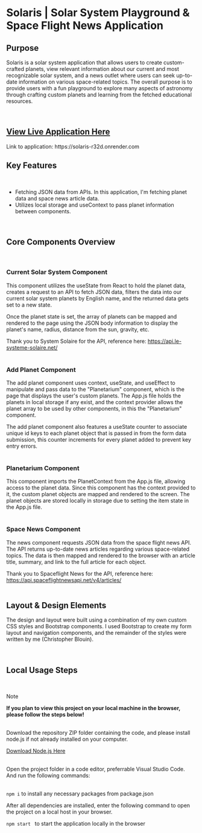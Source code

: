 <br>

# Solaris | Solar System Playground & Space Flight News Application

## Purpose
Solaris is a solar system application that allows users to create custom-crafted planets, view relevant information about our current and most recognizable solar system, and a news outlet where users can seek up-to-date information on various space-related topics. The overall purpose is to provide users with a fun playground to explore many aspects of astronomy through crafting custom planets and learning from the fetched educational resources.

<br>
<h2><a href="https://solaris-r32d.onrender.com" alt="Solaris Solar System Application Link!" title=" View Solaris | Solar System App " target="_blank">View Live Application Here </a></h2>
Link to application: https://solaris-r32d.onrender.com
<br>

## Key Features
<br>
<ul>
  <li>Fetching JSON data from APIs. In this application, I'm fetching planet data and space news article data.</li>
  <li>Utilizes local storage and useContext to pass planet information between components.</li>
</ul>
<br>

## Core Components Overview
<br>

### Current Solar System Component

This component utilizes the useState from React to hold the planet data, creates a request to an API to fetch JSON data, filters the data into our current solar system planets by English name, and the returned data gets set to a new state. 

Once the planet state is set, the array of planets can be mapped and rendered to the page using the JSON body information to display the planet's name, radius, distance from the sun, gravity, etc.  

Thank you to System Solaire for the API, reference here: https://api.le-systeme-solaire.net/
<br>
<br>

### Add Planet Component

The add planet component uses context, useState, and useEffect to manipulate and pass data to the "Planetarium" component, which is the page that displays the user's custom planets. The App.js file holds the planets in local storage if any exist, and the context provider allows the planet array to be used by other components, in this the "Planetarium" component.

The add planet component also features a useState counter to associate unique id keys to each planet object that is passed in from the form data submission, this counter increments for every planet added to prevent key entry errors.  
<br>

### Planetarium Component

This component imports the PlanetContext from the App.js file, allowing access to the planet data. Since this component has the context provided to it, the custom planet objects are mapped and rendered to the screen. The planet objects are stored locally in storage due to setting the item state in the App.js file.
<br>
<br>

### Space News Component

The news component requests JSON data from the space flight news API. The API returns up-to-date news articles regarding various space-related topics. The data is then mapped and rendered to the browser with an article title, summary, and link to the full article for each object.

Thank you to Spaceflight News for the API, reference here: https://api.spaceflightnewsapi.net/v4/articles/
<br>
<br>

## Layout & Design Elements
<p>The design and layout were built using a combination of my own custom CSS styles and Bootstrap components. I used Bootstrap to create my form layout and navigation components, and the remainder of the styles were written by me (Christopher Blouin).</p>
<br>

## Local Usage Steps
<br>

>[!NOTE]
> <strong>If you plan to view this project on your local machine in the browser, please follow the steps below!</strong>

<br>
Download the repository ZIP folder containing the code, and please install node.js if not already installed on your computer. 
<br>
<p><a href="https://nodejs.org/en/download" alt="Node.js Download Link" title="Download Node.js" target="_blank">Download Node.js Here</a></p>
<br>
Open the project folder in a code editor, preferrable Visual Studio Code. And run the following commands:

<br>
<br>

```npm i``` to install any necessary packages from package.json

After all dependencies are installed, enter the following command to open the project on a local host in your browser.

```npm start ``` to start the application locally in the browser


